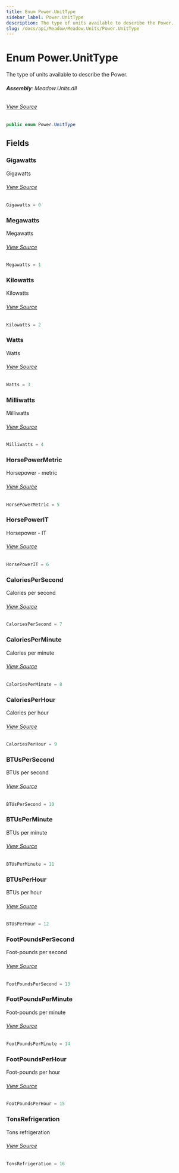 ```yaml
---
title: Enum Power.UnitType
sidebar_label: Power.UnitType
description: The type of units available to describe the Power.
slug: /docs/api/Meadow/Meadow.Units/Power.UnitType
---
```

# Enum Power.UnitType
The type of units available to describe the Power.

###### **Assembly**: Meadow.Units.dll
###### [View Source](https://github.com/WildernessLabs/Meadow.Units.git/blob/develop/Source/Meadow.Units/Power.cs#L59)
```csharp title="Declaration"
public enum Power.UnitType
```
## Fields
### Gigawatts
Gigawatts
###### [View Source](https://github.com/WildernessLabs/Meadow.Units.git/blob/develop/Source/Meadow.Units/Power.cs#L62)
```csharp title="Declaration"
Gigawatts = 0
```
### Megawatts
Megawatts
###### [View Source](https://github.com/WildernessLabs/Meadow.Units.git/blob/develop/Source/Meadow.Units/Power.cs#L64)
```csharp title="Declaration"
Megawatts = 1
```
### Kilowatts
Kilowatts
###### [View Source](https://github.com/WildernessLabs/Meadow.Units.git/blob/develop/Source/Meadow.Units/Power.cs#L66)
```csharp title="Declaration"
Kilowatts = 2
```
### Watts
Watts
###### [View Source](https://github.com/WildernessLabs/Meadow.Units.git/blob/develop/Source/Meadow.Units/Power.cs#L68)
```csharp title="Declaration"
Watts = 3
```
### Milliwatts
Milliwatts
###### [View Source](https://github.com/WildernessLabs/Meadow.Units.git/blob/develop/Source/Meadow.Units/Power.cs#L70)
```csharp title="Declaration"
Milliwatts = 4
```
### HorsePowerMetric
Horsepower - metric
###### [View Source](https://github.com/WildernessLabs/Meadow.Units.git/blob/develop/Source/Meadow.Units/Power.cs#L72)
```csharp title="Declaration"
HorsePowerMetric = 5
```
### HorsePowerIT
Horsepower - IT
###### [View Source](https://github.com/WildernessLabs/Meadow.Units.git/blob/develop/Source/Meadow.Units/Power.cs#L74)
```csharp title="Declaration"
HorsePowerIT = 6
```
### CaloriesPerSecond
Calories per second
###### [View Source](https://github.com/WildernessLabs/Meadow.Units.git/blob/develop/Source/Meadow.Units/Power.cs#L76)
```csharp title="Declaration"
CaloriesPerSecond = 7
```
### CaloriesPerMinute
Calories per minute
###### [View Source](https://github.com/WildernessLabs/Meadow.Units.git/blob/develop/Source/Meadow.Units/Power.cs#L78)
```csharp title="Declaration"
CaloriesPerMinute = 8
```
### CaloriesPerHour
Calories per hour
###### [View Source](https://github.com/WildernessLabs/Meadow.Units.git/blob/develop/Source/Meadow.Units/Power.cs#L80)
```csharp title="Declaration"
CaloriesPerHour = 9
```
### BTUsPerSecond
BTUs per second
###### [View Source](https://github.com/WildernessLabs/Meadow.Units.git/blob/develop/Source/Meadow.Units/Power.cs#L82)
```csharp title="Declaration"
BTUsPerSecond = 10
```
### BTUsPerMinute
BTUs per minute
###### [View Source](https://github.com/WildernessLabs/Meadow.Units.git/blob/develop/Source/Meadow.Units/Power.cs#L84)
```csharp title="Declaration"
BTUsPerMinute = 11
```
### BTUsPerHour
BTUs per hour
###### [View Source](https://github.com/WildernessLabs/Meadow.Units.git/blob/develop/Source/Meadow.Units/Power.cs#L86)
```csharp title="Declaration"
BTUsPerHour = 12
```
### FootPoundsPerSecond
Foot-pounds per second
###### [View Source](https://github.com/WildernessLabs/Meadow.Units.git/blob/develop/Source/Meadow.Units/Power.cs#L88)
```csharp title="Declaration"
FootPoundsPerSecond = 13
```
### FootPoundsPerMinute
Foot-pounds per minute
###### [View Source](https://github.com/WildernessLabs/Meadow.Units.git/blob/develop/Source/Meadow.Units/Power.cs#L90)
```csharp title="Declaration"
FootPoundsPerMinute = 14
```
### FootPoundsPerHour
Foot-pounds per hour
###### [View Source](https://github.com/WildernessLabs/Meadow.Units.git/blob/develop/Source/Meadow.Units/Power.cs#L92)
```csharp title="Declaration"
FootPoundsPerHour = 15
```
### TonsRefrigeration
Tons refrigeration
###### [View Source](https://github.com/WildernessLabs/Meadow.Units.git/blob/develop/Source/Meadow.Units/Power.cs#L94)
```csharp title="Declaration"
TonsRefrigeration = 16
```
